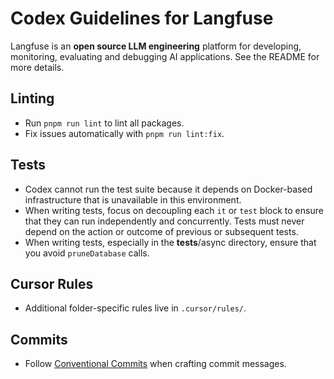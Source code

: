 # Codex Guidelines for Langfuse

Langfuse is an **open source LLM engineering** platform for developing, monitoring, evaluating and debugging AI applications. See the README for more details.

## Linting
- Run `pnpm run lint` to lint all packages.
- Fix issues automatically with `pnpm run lint:fix`.

## Tests
- Codex cannot run the test suite because it depends on Docker-based infrastructure that is unavailable in this environment.
- When writing tests, focus on decoupling each `it` or `test` block to ensure that they can run independently and concurrently. Tests must never depend on the action or outcome of previous or subsequent tests.
- When writing tests, especially in the __tests__/async directory, ensure that you avoid `pruneDatabase` calls.

## Cursor Rules
- Additional folder-specific rules live in `.cursor/rules/`.

## Commits
- Follow [Conventional Commits](https://www.conventionalcommits.org/en/v1.0.0/) when crafting commit messages.
